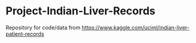 # Project-Indian-Liver-Records
Repository for code/data from https://www.kaggle.com/uciml/indian-liver-patient-records

